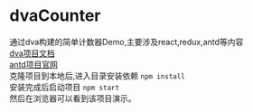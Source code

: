 # dvaCounter
通过dva构建的简单计数器Demo,主要涉及react,redux,antd等内容<br>
<a href='https://github.com/dvajs/dva/blob/master/README_zh-CN.md'>dva项目文档</a>
<br>
<a href='https://ant.design/docs/pattern/navigation-cn'>antd项目官网</a>
<br>
克隆项目到本地后,进入目录安装依赖
<code>npm install</code><br>
安装完成后启动项目
<code>npm start</code><br>
然后在浏览器可以看到该项目演示。


